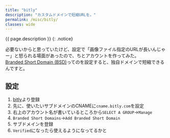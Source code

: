 ```yaml
---
title: "bitly"
description: "カスタムドメインで短縮URLを。"
permalink: /misc/bitly/
classes: wide
---
```

{{ page.description }}
{: .notice}

必要ないからと思っていたけど、設定で「画像ファイル指定のURLが長いんじゃー」と怒られる場面があったので、ちとアカウントを作ってみた。  
[Branded Short Domain (BSD)](https://support.bitly.com/hc/en-us/sections/206657428-Branded-Short-Domain-BSD-)ってのを設定すると、独自ドメインで短縮できるんですと。

## 設定

1. [bitly](https://bitly.com/)より登録
1. 先に、使いたいサブドメインのCNAMEに`cname.bitly.com`を設定
1. 右上のアカウント名が書いているところから`SELECT A GROUP`→`Manage`
1. `Branded Short Domains`→`Add Branded Short Domain`
1. サブドメインを登録
1. `Verified`になったら使えるようになってるかと